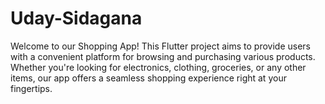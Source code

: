 # Uday-Sidagana
Welcome to our Shopping App! This Flutter project aims to provide users with a convenient platform for browsing and purchasing various products. Whether you're looking for electronics, clothing, groceries, or any other items, our app offers a seamless shopping experience right at your fingertips.
